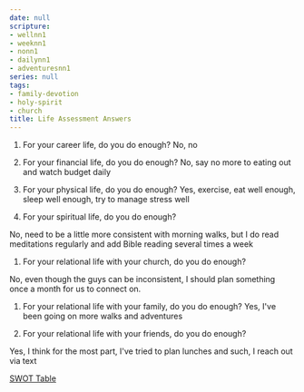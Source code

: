 ```yaml
---
date: null
scripture:
- wellnn1
- weeknn1
- nonn1
- dailynn1
- adventuresnn1
series: null
tags:
- family-devotion
- holy-spirit
- church
title: Life Assessment Answers
---
```



1. For your career life, do you do enough?
No, no

1. For your financial life, do you do enough?
No, say no more to eating out and watch budget daily

1. For your physical life, do you do enough?
Yes, exercise, eat well enough, sleep well enough, try to manage stress well

1. For your spiritual life, do you do enough?

No, need to be a little more consistent with morning walks, but I do read meditations regularly and add Bible reading several times a week

1. For your relational life with your church, do you do enough?

No, even though the guys can be inconsistent, I should plan something once a month for us to connect on.

1. For your relational life with your family, do you do enough?
Yes, I've been going on more walks and adventures

1. For your relational life with your friends, do you do enough?

Yes, I think for the most part, I've tried to plan lunches and such, I reach out via text

[SWOT Table](https://www.evernote.com/shard/s95/sh/24d00d4e-7f1f-1690-ae55-55d238915388/dc3098ce7fc1055460ceeecc0035865e)